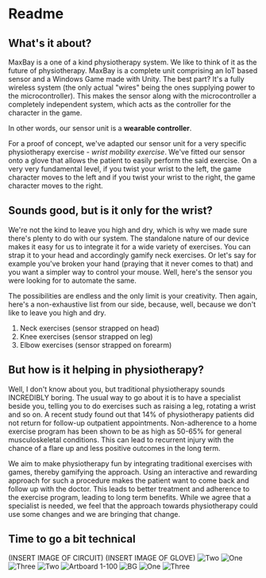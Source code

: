 # Readme

## What's it about?
MaxBay is a one of a kind physiotherapy system. We like to think of it as the future of physiotherapy. MaxBay is a complete unit comprising an IoT based sensor and a Windows Game made with Unity. The best part? It's a fully wireless system (the only actual "wires" being the ones supplying power to the microcontroller). This makes the sensor along with the microcontroller a completely independent system, which acts as the controller for the character in the game. 

In other words, our sensor unit is a **wearable controller**.

For a proof of concept, we've adapted our sensor unit for a very specific physiotherapy exercise - _wrist mobility exercise_. We've fitted our sensor onto a glove that allows the patient to easily perform the said exercise. On a very very fundamental level, if you twist your wrist to the left, the game character moves to the left and if you twist your wrist to the right, the game character moves to the right. 

## Sounds good, but is it only for the wrist?
We're not the kind to leave you high and dry, which is why we made sure there's plenty to do with our system. The standalone nature of our device makes it easy for us to integrate it for a wide variety of exercises. You can strap it to your head and accordingly gamify neck exercises. Or let's say for example you've broken your hand (praying that it never comes to that) and you want a simpler way to control your mouse. Well, here's the sensor you were looking for to automate the same.

The possibilities are endless and the only limit is your creativity. Then again, here's a non-exhaustive list from our side, because, well, because we don't like to leave you high and dry. 

1. Neck exercises (sensor strapped on head)
2. Knee exercises (sensor strapped on leg)
3. Elbow exercises (sensor strapped on forearm)

## But how is it helping in physiotherapy?
Well, I don't know about you, but traditional physiotherapy sounds INCREDIBLY boring. The usual way to go about it is to have a specialist beside you, telling you to do exercises such as raising a leg, rotating a wrist and so on. A recent study found out that 14% of physiotherapy patients did not return for follow-up outpatient appointments. Non-adherence to a home exercise program has been shown to be as high as 50-65% for general musculoskeletal conditions. This can lead to recurrent injury with the chance of a flare up and less positive outcomes in the long term.

We aim to make physiotherapy fun by integrating traditional exercises with games, thereby gamifying the approach. Using an interactive and rewarding approach for such a procedure makes the patient want to come back and follow up with the doctor. This leads to better treatment and adherence to the exercise program, leading to long term benefits. While we agree that a specialist is needed, we feel that the approach towards physiotherapy could use some changes and we are bringing that change.

## Time to go a bit technical
(INSERT IMAGE OF CIRCUIT)
(INSERT IMAGE OF GLOVE)
![Two](https://user-images.githubusercontent.com/106113538/193393644-0c958e53-f128-4f69-b0a4-5a52ad445432.png)
![One](https://user-images.githubusercontent.com/106113538/193393646-e2b04c01-6194-460e-bac2-f6bde87871a9.png)
![Three](https://user-images.githubusercontent.com/106113538/193393649-692c38f7-bde1-4f01-a2d1-9205d68c7c52.png)
![Two](https://user-images.githubusercontent.com/106113538/193393650-35664171-80ed-49c7-b538-c8c76c5f17fc.png)
![Artboard 1-100](https://user-images.githubusercontent.com/106113538/193393651-4cf0a93c-447a-4229-a7b6-6e43e0190b55.jpg)
![BG](https://user-images.githubusercontent.com/106113538/193393658-41aff3ba-8283-494c-9db9-2ef0347201a9.jpg)
![One](https://user-images.githubusercontent.com/106113538/193393659-f8427bc6-751b-4426-bbdc-c173f1d6db53.png)
![Three](https://user-images.githubusercontent.com/106113538/193393660-c7d49d18-16ce-4959-b900-c8143d2adbd9.png)

